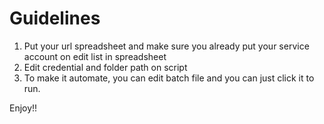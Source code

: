 # Guidelines

1. Put your url spreadsheet and make sure you already put your service account on edit list in spreadsheet
2. Edit credential and folder path on script
3. To make it automate, you can edit batch file and you can just click it to run.

Enjoy!!
